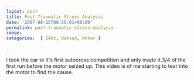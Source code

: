 ```yaml
---
layout: post
title: Post Traumatic Stress Analysis
date: '2007-08-15T00:35:01+00:00'
permalink: post-traumatic-stress-analysis
image: 
categories:  [ 240z, Datsun, Motor ]

---
```


I took the car to it's first autocross competition and only made it 3/4 of the first run before the motor seized up. This video is of me starting to tear into the motor to find the cause.

